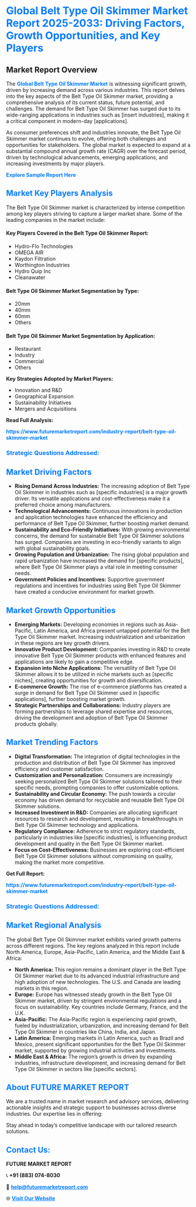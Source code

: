 <h1 style="color: #007BFF;">Global Belt Type Oil Skimmer Market Report 2025-2033: Driving Factors, Growth Opportunities, and Key Players</h1>

<section id="overview">
<h2>Market Report Overview</h2>
<p>The <a href="https://www.futuremarketreport.com/industry-report/belt-type-oil-skimmer-market" style="color: #007BFF; text-decoration: none;"><strong>Global Belt Type Oil Skimmer Market</strong></a> is witnessing significant growth, driven by increasing demand across various industries. This report delves into the key aspects of the Belt Type Oil Skimmer market, providing a comprehensive analysis of its current status, future potential, and challenges. The demand for Belt Type Oil Skimmer has surged due to its wide-ranging applications in industries such as [insert industries], making it a critical component in modern-day [applications].</p>
<p>As consumer preferences shift and industries innovate, the Belt Type Oil Skimmer market continues to evolve, offering both challenges and opportunities for stakeholders. The global market is expected to expand at a substantial compound annual growth rate (CAGR) over the forecast period, driven by technological advancements, emerging applications, and increasing investments by major players.</p>
</section>

<section id="overview">
<p><a href="https://www.futuremarketreport.com/request-sample/reportId=86249" style="color: #007BFF; text-decoration: none;"><strong>Explore Sample Report Here</strong></a></p>
</section>

<section id="key-players">
<h2 style="color: #007BFF;">Market Key Players Analysis</h2>
<p>The Belt Type Oil Skimmer market is characterized by intense competition among key players striving to capture a larger market share. Some of the leading companies in the market include:</p>
<h4>Key Players Covered in the Belt Type Oil Skimmer Report:</h4>
<ul><li>Hydro-Flo Technologies</li><li>OMEGA AIR</li><li>Kaydon Filtration</li><li>Worthington Industries</li><li>Hydro Quip Inc</li><li>Cleanawater</li></ul>
<h4>Belt Type Oil Skimmer Market Segmentation by Type:</h4>
<ul><li>20mm</li><li>40mm</li><li>60mm</li><li>Others</li></ul>

<h4>Belt Type Oil Skimmer Market Segmentation by Application:</h4>
<ul><li>Restaurant</li><li>Industry</li><li>Commercial</li><li>Others</li></ul>
<p><strong>Key Strategies Adopted by Market Players:</strong></p>
<ul>
<li>Innovation and R&D</li>
<li>Geographical Expansion</li>
<li>Sustainability Initiatives</li>
<li>Mergers and Acquisitions</li>
</ul>
</section>

<section>
<p><strong>Read Full Analysis: </strong></p><a href="https://www.futuremarketreport.com/industry-report/belt-type-oil-skimmer-market" style="color: #007BFF; text-decoration: none;"><strong>https://www.futuremarketreport.com/industry-report/belt-type-oil-skimmer-market</strong></a>
<h3 style="color: #007BFF;">Strategic Questions Addressed:</h3>
</section>

<section id="driving-factors">
<h2 style="color: #007BFF;">Market Driving Factors</h2>
<ul>
<li><strong>Rising Demand Across Industries:</strong> The increasing adoption of Belt Type Oil Skimmer in industries such as [specific industries] is a major growth driver. Its versatile applications and cost-effectiveness make it a preferred choice among manufacturers.</li>
<li><strong>Technological Advancements:</strong> Continuous innovations in production and application technologies have enhanced the efficiency and performance of Belt Type Oil Skimmer, further boosting market demand.</li>
<li><strong>Sustainability and Eco-Friendly Initiatives:</strong> With growing environmental concerns, the demand for sustainable Belt Type Oil Skimmer solutions has surged. Companies are investing in eco-friendly variants to align with global sustainability goals.</li>
<li><strong>Growing Population and Urbanization:</strong> The rising global population and rapid urbanization have increased the demand for [specific products], where Belt Type Oil Skimmer plays a vital role in meeting consumer needs.</li>
<li><strong>Government Policies and Incentives:</strong> Supportive government regulations and incentives for industries using Belt Type Oil Skimmer have created a conducive environment for market growth.</li>
</ul>
</section>

<section id="growth-opportunities">
<h2 style="color: #007BFF;">Market Growth Opportunities</h2>
<ul>
<li><strong>Emerging Markets:</strong> Developing economies in regions such as Asia-Pacific, Latin America, and Africa present untapped potential for the Belt Type Oil Skimmer market. Increasing industrialization and urbanization in these regions are key growth drivers.</li>
<li><strong>Innovative Product Development:</strong> Companies investing in R&D to create innovative Belt Type Oil Skimmer products with enhanced features and applications are likely to gain a competitive edge.</li>
<li><strong>Expansion into Niche Applications:</strong> The versatility of Belt Type Oil Skimmer allows it to be utilized in niche markets such as [specific niches], creating opportunities for growth and diversification.</li>
<li><strong>E-commerce Growth:</strong> The rise of e-commerce platforms has created a surge in demand for Belt Type Oil Skimmer used in [specific applications], further boosting market growth.</li>
<li><strong>Strategic Partnerships and Collaborations:</strong> Industry players are forming partnerships to leverage shared expertise and resources, driving the development and adoption of Belt Type Oil Skimmer products globally.</li>
</ul>
</section>

<section id="trending-factors">
<h2 style="color: #007BFF;">Market Trending Factors</h2>
<ul>
<li><strong>Digital Transformation:</strong> The integration of digital technologies in the production and distribution of Belt Type Oil Skimmer has improved efficiency and customer satisfaction.</li>
<li><strong>Customization and Personalization:</strong> Consumers are increasingly seeking personalized Belt Type Oil Skimmer solutions tailored to their specific needs, prompting companies to offer customizable options.</li>
<li><strong>Sustainability and Circular Economy:</strong> The push towards a circular economy has driven demand for recyclable and reusable Belt Type Oil Skimmer solutions.</li>
<li><strong>Increased Investment in R&D:</strong> Companies are allocating significant resources to research and development, resulting in breakthroughs in Belt Type Oil Skimmer technology and applications.</li>
<li><strong>Regulatory Compliance:</strong> Adherence to strict regulatory standards, particularly in industries like [specific industries], is influencing product development and quality in the Belt Type Oil Skimmer market.</li>
<li><strong>Focus on Cost-Effectiveness:</strong> Businesses are exploring cost-efficient Belt Type Oil Skimmer solutions without compromising on quality, making the market more competitive.</li>
</ul>
</section>

<section>
<p><strong>Get Full Report: </strong></p><a href="https://www.futuremarketreport.com/industry-report/belt-type-oil-skimmer-market" style="color: #007BFF; text-decoration: none;"><strong>https://www.futuremarketreport.com/industry-report/belt-type-oil-skimmer-market</strong></a>
<h3 style="color: #007BFF;">Strategic Questions Addressed:</h3>
</section>


<section id="regional-analysis">
<h2 style="color: #007BFF;">Market Regional Analysis</h2>
<p>The global Belt Type Oil Skimmer market exhibits varied growth patterns across different regions. The key regions analyzed in this report include North America, Europe, Asia-Pacific, Latin America, and the Middle East & Africa:</p>
<ul>
<li><strong>North America:</strong> This region remains a dominant player in the Belt Type Oil Skimmer market due to its advanced industrial infrastructure and high adoption of new technologies. The U.S. and Canada are leading markets in this region.</li>
<li><strong>Europe:</strong> Europe has witnessed steady growth in the Belt Type Oil Skimmer market, driven by stringent environmental regulations and a focus on sustainability. Key countries include Germany, France, and the U.K.</li>
<li><strong>Asia-Pacific:</strong> The Asia-Pacific region is experiencing rapid growth, fueled by industrialization, urbanization, and increasing demand for Belt Type Oil Skimmer in countries like China, India, and Japan.</li>
<li><strong>Latin America:</strong> Emerging markets in Latin America, such as Brazil and Mexico, present significant opportunities for the Belt Type Oil Skimmer market, supported by growing industrial activities and investments.</li>
<li><strong>Middle East & Africa:</strong> The region’s growth is driven by expanding industries, infrastructure development, and increasing demand for Belt Type Oil Skimmer in sectors like [specific sectors].</li>
</ul>
</section>

<footer>
<h2 style="color: #007BFF;">About FUTURE MARKET REPORT</h2>
<p>We are a trusted name in market research and advisory services, delivering actionable insights and strategic support to businesses across diverse industries. Our expertise lies in offering:</p>

<p>Stay ahead in today’s competitive landscape with our tailored research solutions.</p>

<h2 style="color: #007BFF;">Contact Us:</h2>
<p><strong>FUTURE MARKET REPORT</strong></p>
<p>📞 <strong>+91 (883) 074-8030</strong></p>
<p>📧 <strong><a href="mailto:help@futuremarketreport.com" style="color: #007BFF;">help@futuremarketreport.com</a></strong></p>
<p>🌐 <strong><a href="https://www.futuremarketreport.com/" style="color: #007BFF;">Visit Our Website</a></strong></p>
</footer>
